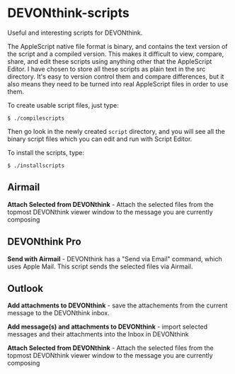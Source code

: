 # DEVONthink-scripts
Useful and interesting scripts for DEVONthink.

The AppleScript native file format is binary, and contains the text version of the script and a compiled version. This makes it difficult to view, compare, share, and edit these scripts using anything other that the AppleScript Editor. I have chosen to store all these scripts as plain text in the src directory. It's easy to version control them and compare differences, but it also means they need to be turned into real AppleScript files in order to use them.

To create usable script files, just type:

    $ ./compilescripts
	
Then go look in the newly created `script` directory, and you will see all the binary script files which you can edit and run with Script Editor.

To install the scripts, type:

	$ ./installscripts

## Airmail
**Attach Selected from DEVONthink** - Attach the selected files from the topmost DEVONthink viewer window to the message you are currently composing
 
## DEVONthink Pro
**Send with Airmail** - DEVONthink has a "Send via Email" command, which uses Apple Mail. This script sends the selected files via Airmail.

## Outlook
**Add attachments to DEVONthink** - save the attachements from the current message to the DEVONthink inbox.

**Add message(s) and attachments to DEVONthink** - import selected messages and their attachments into the Inbox in DEVONthink

**Attach Selected from DEVONthink** - Attach the selected files from the topmost DEVONthink viewer window to the message you are currently composing


